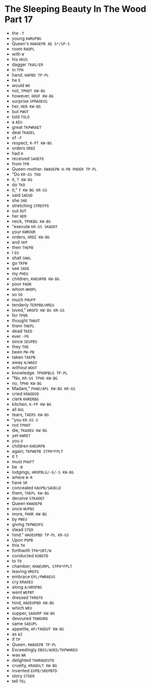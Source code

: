 # The Sleeping Beauty In The Wood Part 17

* the `-T`
* young `KWRUPBG`
* Queen's `KWAOEPB AE S*/SP-S`
* room `RAOPL`
* with `W`
* his `HEUS`
* dagger `TKAG/ER`
* in `TPH`
* hand. `HAPBD TP-PL`
* he `E`
* would `WO`
* not, `TPHOT KW-BG`
* however, `HOUF KW-BG`
* surprise `SPRAOEUS`
* her, `HER KW-BG`
* but `PWUT`
* told `TOLD`
* a `AEU`
* great `TKPWRAET`
* deal `TKAOEL`
* of `-F`
* respect, `R-PT KW-BG`
* orders `ORDZ`
* had `H`
* received `SAOEFD`
* from `TPR`
* Queen-mother. `KWAOEPB H-PB PHOER TP-PL`
* "Do `KR-GS TKO`
* it, `T KW-BG`
* do `TKO`
* it," `T KW-BG KR-GS`
* said `SAEUD`
* she `SHE`
* stretching `STREFPG`
* out `OUT`
* her `HER`
* neck, `TPHEBG KW-BG`
* "execute `KR-GS SKAOUT`
* your `KWROUR`
* orders, `ORDZ KW-BG`
* and `SKP`
* then `THEPB`
* I `EU`
* shall `SHAL`
* go `TKPW`
* see `SAOE`
* my `PHEU`
* children, `KHEURPB KW-BG`
* poor `PAOR`
* whom `WHOPL`
* so `SO`
* much `PHUFP`
* tenderly `TERPBD/HREU`
* loved," `HROFD KW-BG KR-GS`
* for `TPOR`
* thought `THAUT`
* them `THEPL`
* dead `TKED`
* ever `-FR`
* since `SEUPBS`
* they `THE`
* been `PW-PB`
* taken `TAEPB`
* away `A/WAEU`
* without `WOUT`
* knowledge. `TPHOPBLG TP-PL`
* "No, `KR-GS TPHO KW-BG`
* no, `TPHO KW-BG`
* Madam," `PHAD/APL KW-BG KR-GS`
* cried `KRAOEUD`
* clerk `KHRERBG`
* kitchen, `K-FP KW-BG`
* all `AUL`
* tears, `TAERS KW-BG`
* "you `KR-GS U`
* not `TPHOT`
* die, `TKAOEU KW-BG`
* yet `KWRET`
* you `U`
* children `KHEURPB`
* again; `TKPWEPB STPH*FPLT`
* it `T`
* must `PHUFT`
* be `-B`
* lodgings, `HROPBLG/-G/-S KW-BG`
* where `W-R`
* have `SR`
* concealed `KAUPB/SAOELD`
* them, `THEPL KW-BG`
* deceive `STKAOEF`
* Queen `KWAOEPB`
* once `WUPBS`
* more, `PHOR KW-BG`
* by `PWEU`
* giving `TKPWEUFG`
* stead `STED`
* hind." `HAOEUPBD TP-PL KR-GS`
* Upon `POPB`
* this `TH`
* forthwith `TPA*URT/W`
* conducted `KUBGTD`
* to `TO`
* chamber; `KHAEURPL STPH*FPLT`
* leaving `HREFG`
* embrace `EPL/PWRAEUS`
* cry `KRAOEU`
* along `A/HROPBG`
* went `WEPBT`
* dressed `TKREFD`
* hind, `HAOEUPBD KW-BG`
* which `WEU`
* supper, `SAOURP KW-BG`
* devoured `TKWOURD`
* same `SAEUPL`
* appetite, `AP/TAOEUT KW-BG`
* as `AZ`
* if `TP`
* Queen. `KWAOEPB TP-PL`
* Exceedingly `EBGS/AOED/TKPWHREU`
* was `WA`
* delighted `TKHRAOEUTD`
* cruelty, `KRAOULT KW-BG`
* invented `EUPB/SREPBTD`
* story `STOER`
* tell `TEL`
